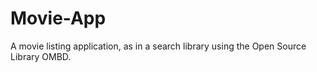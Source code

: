 # Movie-App
A movie listing application, as in a search library using the Open Source Library OMBD.
